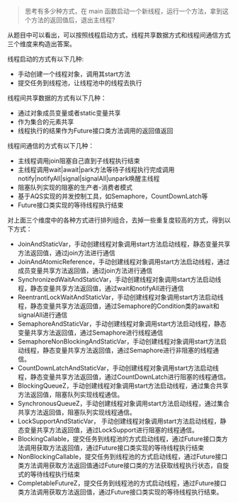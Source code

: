 >  思考有多少种方式，在 main 函数启动一个新线程，运行一个方法，拿到这个方法的返回值后，退出主线程?

从题目中可以看出，可以按照线程启动方式，线程共享数据方式和线程间通信方式三个维度来构造出答案。

线程启动的方式有以下几种:

* 手动创建一个线程对象，调用其start方法
* 提交任务到线程池，让线程池中的线程去执行

线程间共享数据的方式有以下几种：

* 通过对象成员变量或者static变量共享
* 作为集合的元素共享
* 线程执行的结果作为Future接口类方法调用的返回值返回

线程间通信的方式有以下几种：

* 主线程调用join阻塞自己直到子线程执行结束
* 主线程调用wait|await|park方法等待子线程执行完成调用notify|notifyAll|signal|signalAll|unpark唤醒主线程
* 阻塞队列实现的阻塞的生产者-消费者模式
* 基于AQS实现的并发控制工具，如Semaphore，CountDownLatch等
* Future接口类实现的等待线程执行结束

对上面三个维度中的各种方式进行排列组合，去掉一些重复度较高的方式，得到以下方式：

* JoinAndStaticVar，手动创建线程对象调用start方法启动线程，静态变量共享方法返回值，通过join方法进行通信
* JoinAndAtomicReference，手动创建线程对象调用start方法启动线程，通过成员变量共享方法返回值，通过join方法进行通信
* SynchronizedWaitAndStaticVar，手动创建线程对象调用start方法启动线程，静态变量共享方法返回值，通过wait和notifyAll进行通信
* ReentrantLockWaitAndStaticVar，手动创建线程对象调用start方法启动线程，静态变量共享方法返回值，通过Semaphore的Condition类的await和signalAll进行通信
* SemaphoreAndStaticVar，手动创建线程对象调用start方法启动线程，静态变量共享方法返回值，通过Semaphore进行线程通信
* SemaphoreNonBlockingAndStaticVar，手动创建线程对象调用start方法启动线程，静态变量共享方法返回值，通过Semaphore进行非阻塞的线程通信。
* CountDownLatchAndStaticVar，手动创建线程对象调用start方法启动线程，静态变量共享方法返回值，通过CountDownLatch进行阻塞的线程通信。
* BlockingQueueZ，手动创建线程对象调用start方法启动线程，通过集合共享方法返回值，阻塞队列实现线程通信。
* SynchronousQueueZ，手动创建线程对象调用start方法启动线程，通过集合共享方法返回值，阻塞队列实现线程通信。
* LockSupportAndStaticVar， 手动创建线程对象调用start方法启动线程，静态变量共享方法返回值，通过LockSupport进行阻塞的线程通信。
* BlockingCallable，提交任务到线程池的方式启动线程，通过Future接口类方法调用获取方法返回值，通过Future接口类实现的等待线程执行结束
* NonBlockingCallable，提交任务到线程池的方式启动线程，通过Future接口类方法调用获取方法返回值通过Future接口类的方法获取线程执行状态，自旋式的等待线程执行结束
* CompletableFutureZ，提交任务到线程池的方式启动线程，通过Future接口类方法调用获取方法返回值，通过Future接口类实现的等待线程执行结束。